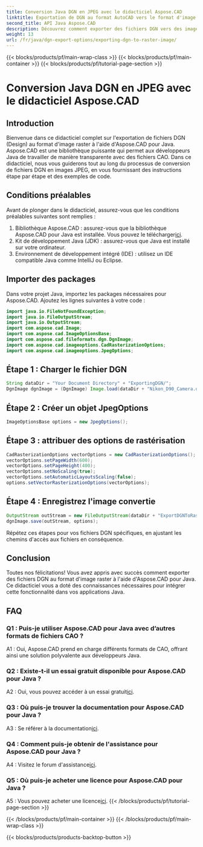 ```yaml
---
title: Conversion Java DGN en JPEG avec le didacticiel Aspose.CAD
linktitle: Exportation de DGN au format AutoCAD vers le format d'image raster
second_title: API Java Aspose.CAD
description: Découvrez comment exporter des fichiers DGN vers des images JPEG en Java à l'aide d'Aspose.CAD. Ce didacticiel étape par étape vous guide tout au long du processus sans effort.
weight: 13
url: /fr/java/dgn-export-options/exporting-dgn-to-raster-image/
---
```


{{< blocks/products/pf/main-wrap-class >}}
{{< blocks/products/pf/main-container >}}
{{< blocks/products/pf/tutorial-page-section >}}

# Conversion Java DGN en JPEG avec le didacticiel Aspose.CAD

## Introduction

Bienvenue dans ce didacticiel complet sur l'exportation de fichiers DGN (Design) au format d'image raster à l'aide d'Aspose.CAD pour Java. Aspose.CAD est une bibliothèque puissante qui permet aux développeurs Java de travailler de manière transparente avec des fichiers CAO. Dans ce didacticiel, nous vous guiderons tout au long du processus de conversion de fichiers DGN en images JPEG, en vous fournissant des instructions étape par étape et des exemples de code.

## Conditions préalables

Avant de plonger dans le didacticiel, assurez-vous que les conditions préalables suivantes sont remplies :
1.  Bibliothèque Aspose.CAD : assurez-vous que la bibliothèque Aspose.CAD pour Java est installée. Vous pouvez le télécharger[ici](https://releases.aspose.com/cad/java/).
2. Kit de développement Java (JDK) : assurez-vous que Java est installé sur votre ordinateur.
3. Environnement de développement intégré (IDE) : utilisez un IDE compatible Java comme IntelliJ ou Eclipse.

## Importer des packages

Dans votre projet Java, importez les packages nécessaires pour Aspose.CAD. Ajoutez les lignes suivantes à votre code :

```java
import java.io.FileNotFoundException;
import java.io.FileOutputStream;
import java.io.OutputStream;
import com.aspose.cad.Image;
import com.aspose.cad.ImageOptionsBase;
import com.aspose.cad.fileformats.dgn.DgnImage;
import com.aspose.cad.imageoptions.CadRasterizationOptions;
import com.aspose.cad.imageoptions.JpegOptions;
```

## Étape 1 : Charger le fichier DGN

```java
String dataDir = "Your Document Directory" + "ExportingDGN/";
DgnImage dgnImage = (DgnImage) Image.load(dataDir + "Nikon_D90_Camera.dgn");
```

## Étape 2 : Créer un objet JpegOptions

```java
ImageOptionsBase options = new JpegOptions();
```

## Étape 3 : attribuer des options de rastérisation

```java
CadRasterizationOptions vectorOptions = new CadRasterizationOptions();
vectorOptions.setPageWidth(600);
vectorOptions.setPageHeight(400);
vectorOptions.setNoScaling(true);
vectorOptions.setAutomaticLayoutsScaling(false);
options.setVectorRasterizationOptions(vectorOptions);
```

## Étape 4 : Enregistrez l'image convertie

```java
OutputStream outStream = new FileOutputStream(dataDir + "ExportDGNToRasterImage_Out.jpg");
dgnImage.save(outStream, options);
```

Répétez ces étapes pour vos fichiers DGN spécifiques, en ajustant les chemins d'accès aux fichiers en conséquence.

## Conclusion

Toutes nos félicitations! Vous avez appris avec succès comment exporter des fichiers DGN au format d'image raster à l'aide d'Aspose.CAD pour Java. Ce didacticiel vous a doté des connaissances nécessaires pour intégrer cette fonctionnalité dans vos applications Java.

## FAQ

### Q1 : Puis-je utiliser Aspose.CAD pour Java avec d’autres formats de fichiers CAO ?

A1 : Oui, Aspose.CAD prend en charge différents formats de CAO, offrant ainsi une solution polyvalente aux développeurs Java.

### Q2 : Existe-t-il un essai gratuit disponible pour Aspose.CAD pour Java ?

 A2 : Oui, vous pouvez accéder à un essai gratuit[ici](https://releases.aspose.com/).

### Q3 : Où puis-je trouver la documentation pour Aspose.CAD pour Java ?

 A3 : Se référer à la documentation[ici](https://reference.aspose.com/cad/java/).

### Q4 : Comment puis-je obtenir de l'assistance pour Aspose.CAD pour Java ?

 A4 : Visitez le forum d'assistance[ici](https://forum.aspose.com/c/cad/19).

### Q5 : Où puis-je acheter une licence pour Aspose.CAD pour Java ?

 A5 : Vous pouvez acheter une licence[ici](https://purchase.aspose.com/buy).
{{< /blocks/products/pf/tutorial-page-section >}}

{{< /blocks/products/pf/main-container >}}
{{< /blocks/products/pf/main-wrap-class >}}

{{< blocks/products/products-backtop-button >}}
